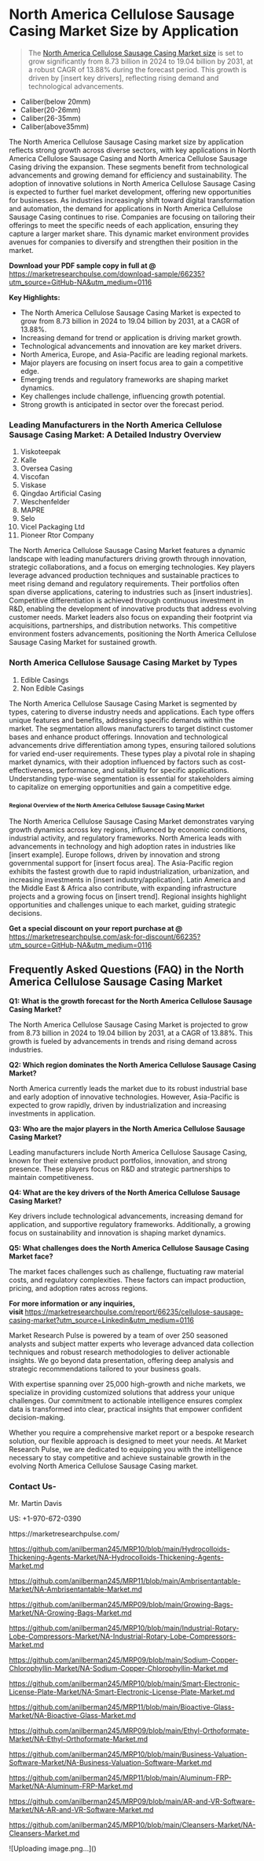 <h1>North America Cellulose Sausage Casing Market&nbsp;Size by Application</h1><blockquote><p>The <a href="https://marketresearchpulse.com/download-sample/66235?utm_source=GitHub-NA&amp;utm_medium=0116">North America Cellulose Sausage Casing Market size</a> is set to grow significantly from 8.73 billion in 2024 to 19.04 billion by 2031, at a robust CAGR of 13.88% during the forecast period. This growth is driven by [insert key drivers], reflecting rising demand and technological advancements.</p></blockquote><ul><li>Caliber(below 20mm)<li> Caliber(20-26mm)<li> Caliber(26-35mm)<li> Caliber(above35mm)</li></ul><p>The North America Cellulose Sausage Casing market size by application reflects strong growth across diverse sectors, with key applications in North America Cellulose Sausage Casing and North America Cellulose Sausage Casing driving the expansion. These segments benefit from technological advancements and growing demand for efficiency and sustainability. The adoption of innovative solutions in North America Cellulose Sausage Casing is expected to further fuel market development, offering new opportunities for businesses. As industries increasingly shift toward digital transformation and automation, the demand for applications in North America Cellulose Sausage Casing continues to rise. Companies are focusing on tailoring their offerings to meet the specific needs of each application, ensuring they capture a larger market share. This dynamic market environment provides avenues for companies to diversify and strengthen their position in the market.</p><p><strong>Download your PDF sample copy in full at @ </strong><a href="https://marketresearchpulse.com/download-sample/66235?utm_source=GitHub-NA&amp;utm_medium=0116">https://marketresearchpulse.com/download-sample/66235?utm_source=GitHub-NA&amp;utm_medium=0116</a></p><p><strong>Key Highlights: </strong></p><ul><li>The North America Cellulose Sausage Casing Market is expected to grow from 8.73 billion in 2024 to 19.04 billion by 2031, at a CAGR of 13.88%.</li><li>Increasing demand for trend or application is driving market growth.</li><li>Technological advancements and innovation are key market drivers.</li><li>North America, Europe, and Asia-Pacific are leading regional markets.</li><li>Major players are focusing on insert focus area to gain a competitive edge.</li><li>Emerging trends and regulatory frameworks are shaping market dynamics.</li><li>Key challenges include challenge, influencing growth potential.</li><li>Strong growth is anticipated in sector over the forecast period.</li></ul><h3>Leading Manufacturers in the North America Cellulose Sausage Casing Market: A Detailed Industry Overview</h3><ol><li>Viskoteepak</li><li>Kalle</li><li>Oversea Casing</li><li>Viscofan</li><li>Viskase</li><li>Qingdao Artificial Casing</li><li>Weschenfelder</li><li>MAPRE</li><li>Selo</li><li>Vicel Packaging Ltd</li><li>Pioneer Rtor Company</li></ol><div class="flex max-w-full flex-col flex-grow"><div class="min-h-8 text-message flex w-full flex-col items-end gap-2 whitespace-normal break-words [.text-message+&amp;]:mt-5" dir="auto" data-message-author-role="assistant" data-message-id="fd8432e4-4910-450d-b182-61b7bfb0a01f" data-message-model-slug="gpt-4o"><div class="flex w-full flex-col gap-1 empty:hidden first:pt-[3px]"><div class="markdown prose w-full break-words dark:prose-invert light"><p>The North America Cellulose Sausage Casing Market features a dynamic landscape with leading manufacturers driving growth through innovation, strategic collaborations, and a focus on emerging technologies. Key players leverage advanced production techniques and sustainable practices to meet rising demand and regulatory requirements. Their portfolios often span diverse applications, catering to industries such as [insert industries]. Competitive differentiation is achieved through continuous investment in R&amp;D, enabling the development of innovative products that address evolving customer needs. Market leaders also focus on expanding their footprint via acquisitions, partnerships, and distribution networks. This competitive environment fosters advancements, positioning the North America Cellulose Sausage Casing Market for sustained growth.</p></div></div></div></div><h3>North America Cellulose Sausage Casing Market by Types</h3><ol><li>Edible Casings<li> Non Edible Casings</li></ol><div class="flex max-w-full flex-col flex-grow"><div class="min-h-8 text-message flex w-full flex-col items-end gap-2 whitespace-normal break-words [.text-message+&amp;]:mt-5" dir="auto" data-message-author-role="assistant" data-message-id="084470be-0bb7-4664-bddf-5156b4f41249" data-message-model-slug="gpt-4o-mini"><div class="flex w-full flex-col gap-1 empty:hidden first:pt-[3px]"><div class="markdown prose w-full break-words dark:prose-invert light"><p>The North America Cellulose Sausage Casing Market is segmented by types, catering to diverse industry needs and applications. Each type offers unique features and benefits, addressing specific demands within the market. The segmentation allows manufacturers to target distinct customer bases and enhance product offerings. Innovation and technological advancements drive differentiation among types, ensuring tailored solutions for varied end-user requirements. These types play a pivotal role in shaping market dynamics, with their adoption influenced by factors such as cost-effectiveness, performance, and suitability for specific applications. Understanding type-wise segmentation is essential for stakeholders aiming to capitalize on emerging opportunities and gain a competitive edge.</p></div></div></div></div><h3><span style="font-size: 11px;">Regional Overview of the North America Cellulose Sausage Casing Market</span></h3><div class="flex max-w-full flex-col flex-grow"><div class="min-h-8 text-message flex w-full flex-col items-end gap-2 whitespace-normal break-words [.text-message+&amp;]:mt-5" dir="auto" data-message-author-role="assistant" data-message-id="e9038762-ce64-4e30-91c9-9bd413514231" data-message-model-slug="gpt-4o-mini"><div class="flex w-full flex-col gap-1 empty:hidden first:pt-[3px]"><div class="markdown prose w-full break-words dark:prose-invert light"><p>The North America Cellulose Sausage Casing Market demonstrates varying growth dynamics across key regions, influenced by economic conditions, industrial activity, and regulatory frameworks. North America leads with advancements in technology and high adoption rates in industries like [insert example]. Europe follows, driven by innovation and strong governmental support for [insert focus area]. The Asia-Pacific region exhibits the fastest growth due to rapid industrialization, urbanization, and increasing investments in [insert industry/application]. Latin America and the Middle East &amp; Africa also contribute, with expanding infrastructure projects and a growing focus on [insert trend]. Regional insights highlight opportunities and challenges unique to each market, guiding strategic decisions.</p></div></div></div></div><p><strong>Get a special discount on your report purchase at @ </strong><a href="https://marketresearchpulse.com/ask-for-discount/66235?utm_source=GitHub-NA&amp;utm_medium=0116">https://marketresearchpulse.com/ask-for-discount/66235?utm_source=GitHub-NA&amp;utm_medium=0116</a></p><h2>Frequently Asked Questions (FAQ) in the North America Cellulose Sausage Casing Market</h2><p><strong>Q1: What is the growth forecast for the North America Cellulose Sausage Casing Market?</strong></p><p>The North America Cellulose Sausage Casing Market is projected to grow from 8.73 billion in 2024 to 19.04 billion by 2031, at a CAGR of 13.88%. This growth is fueled by advancements in trends and rising demand across industries.</p><p><strong>Q2: Which region dominates the North America Cellulose Sausage Casing Market?</strong></p><p>North America currently leads the market due to its robust industrial base and early adoption of innovative technologies. However, Asia-Pacific is expected to grow rapidly, driven by industrialization and increasing investments in application.</p><p><strong>Q3: Who are the major players in the North America Cellulose Sausage Casing Market?</strong></p><p>Leading manufacturers include North America Cellulose Sausage Casing, known for their extensive product portfolios, innovation, and strong presence. These players focus on R&amp;D and strategic partnerships to maintain competitiveness.</p><p><strong>Q4: What are the key drivers of the North America Cellulose Sausage Casing Market?</strong></p><p>Key drivers include technological advancements, increasing demand for application, and supportive regulatory frameworks. Additionally, a growing focus on sustainability and innovation is shaping market dynamics.</p><p><strong>Q5: What challenges does the North America Cellulose Sausage Casing Market face?</strong></p><p>The market faces challenges such as challenge, fluctuating raw material costs, and regulatory complexities. These factors can impact production, pricing, and adoption rates across regions.</p><p><strong>For more information or any inquiries, visit&nbsp;</strong><a href="https://marketresearchpulse.com/report/66235/cellulose-sausage-casing-market?utm_source=Linkedin&utm_medium=0116">https://marketresearchpulse.com/report/66235/cellulose-sausage-casing-market?utm_source=Linkedin&utm_medium=0116</a></p><p>Market Research Pulse is powered by a team of over 250 seasoned analysts and subject matter experts who leverage advanced data collection techniques and robust research methodologies to deliver actionable insights. We go beyond data presentation, offering deep analysis and strategic recommendations tailored to your business goals.</p><p>With expertise spanning over 25,000 high-growth and niche markets, we specialize in providing customized solutions that address your unique challenges. Our commitment to actionable intelligence ensures complex data is transformed into clear, practical insights that empower confident decision-making.</p><p>Whether you require a comprehensive market report or a bespoke research solution, our flexible approach is designed to meet your needs. At Market Research Pulse, we are dedicated to equipping you with the intelligence necessary to stay competitive and achieve sustainable growth in the evolving North America Cellulose Sausage Casing market.</p><h3><strong>Contact Us-</strong></h3><p>Mr. Martin Davis</p><p>US: +1-970-672-0390</p><p>https://marketresearchpulse.com/</p><p><a href="https://github.com/anilberman245/MRP10/blob/main/Hydrocolloids-Thickening-Agents-Market/NA-Hydrocolloids-Thickening-Agents-Market.md">https://github.com/anilberman245/MRP10/blob/main/Hydrocolloids-Thickening-Agents-Market/NA-Hydrocolloids-Thickening-Agents-Market.md</a></p><p><a href="https://github.com/anilberman245/MRP11/blob/main/Ambrisentantable-Market/NA-Ambrisentantable-Market.md">https://github.com/anilberman245/MRP11/blob/main/Ambrisentantable-Market/NA-Ambrisentantable-Market.md</a></p><p><a href="https://github.com/anilberman245/MRP09/blob/main/Growing-Bags-Market/NA-Growing-Bags-Market.md">https://github.com/anilberman245/MRP09/blob/main/Growing-Bags-Market/NA-Growing-Bags-Market.md</a></p><p><a href="https://github.com/anilberman245/MRP10/blob/main/Industrial-Rotary-Lobe-Compressors-Market/NA-Industrial-Rotary-Lobe-Compressors-Market.md">https://github.com/anilberman245/MRP10/blob/main/Industrial-Rotary-Lobe-Compressors-Market/NA-Industrial-Rotary-Lobe-Compressors-Market.md</a></p><p><a href="https://github.com/anilberman245/MRP09/blob/main/Sodium-Copper-Chlorophyllin-Market/NA-Sodium-Copper-Chlorophyllin-Market.md">https://github.com/anilberman245/MRP09/blob/main/Sodium-Copper-Chlorophyllin-Market/NA-Sodium-Copper-Chlorophyllin-Market.md</a></p><p><a href="https://github.com/anilberman245/MRP10/blob/main/Smart-Electronic-License-Plate-Market/NA-Smart-Electronic-License-Plate-Market.md">https://github.com/anilberman245/MRP10/blob/main/Smart-Electronic-License-Plate-Market/NA-Smart-Electronic-License-Plate-Market.md</a></p><p><a href="https://github.com/anilberman245/MRP11/blob/main/Bioactive-Glass-Market/NA-Bioactive-Glass-Market.md">https://github.com/anilberman245/MRP11/blob/main/Bioactive-Glass-Market/NA-Bioactive-Glass-Market.md</a></p><p><a href="https://github.com/anilberman245/MRP09/blob/main/Ethyl-Orthoformate-Market/NA-Ethyl-Orthoformate-Market.md">https://github.com/anilberman245/MRP09/blob/main/Ethyl-Orthoformate-Market/NA-Ethyl-Orthoformate-Market.md</a></p><p><a href="https://github.com/anilberman245/MRP10/blob/main/Business-Valuation-Software-Market/NA-Business-Valuation-Software-Market.md">https://github.com/anilberman245/MRP10/blob/main/Business-Valuation-Software-Market/NA-Business-Valuation-Software-Market.md</a></p><p><a href="https://github.com/anilberman245/MRP11/blob/main/Aluminum-FRP-Market/NA-Aluminum-FRP-Market.md">https://github.com/anilberman245/MRP11/blob/main/Aluminum-FRP-Market/NA-Aluminum-FRP-Market.md</a></p><p><a href="https://github.com/anilberman245/MRP09/blob/main/AR-and-VR-Software-Market/NA-AR-and-VR-Software-Market.md">https://github.com/anilberman245/MRP09/blob/main/AR-and-VR-Software-Market/NA-AR-and-VR-Software-Market.md</a></p><p><a href="https://github.com/anilberman245/MRP10/blob/main/Cleansers-Market/NA-Cleansers-Market.md">https://github.com/anilberman245/MRP10/blob/main/Cleansers-Market/NA-Cleansers-Market.md</a></p>
![Uploading image.png…]()
